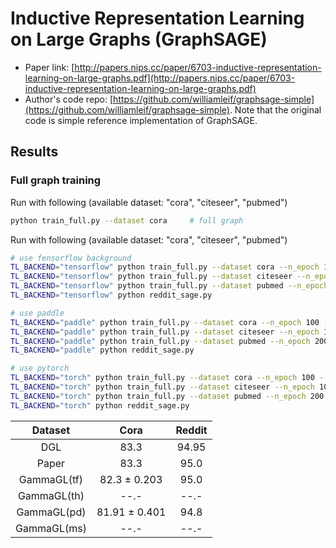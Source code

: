 Inductive Representation Learning on Large Graphs (GraphSAGE)
============

- Paper link: [http://papers.nips.cc/paper/6703-inductive-representation-learning-on-large-graphs.pdf](http://papers.nips.cc/paper/6703-inductive-representation-learning-on-large-graphs.pdf)
- Author's code repo: [https://github.com/williamleif/graphsage-simple](https://github.com/williamleif/graphsage-simple). Note that the original code is 
simple reference implementation of GraphSAGE.


Results
-------

### Full graph training

Run with following (available dataset: "cora", "citeseer", "pubmed")
```bash
python train_full.py --dataset cora     # full graph
```

Run with following (available dataset: "cora", "citeseer", "pubmed")
```bash
# use fensorflow background
TL_BACKEND="tensorflow" python train_full.py --dataset cora --n_epoch 100 --lr 0.001 --hidden_dim 512
TL_BACKEND="tensorflow" python train_full.py --dataset citeseer --n_epoch 100 --lr 0.001 --hidden_dim 512 
TL_BACKEND="tensorflow" python train_full.py --dataset pubmed --n_epoch 200 --lr 0.01 --hidden_dim 16
TL_BACKEND="tensorflow" python reddit_sage.py 
```
```bash
# use paddle
TL_BACKEND="paddle" python train_full.py --dataset cora --n_epoch 100 --lr 0.001 --hidden_dim 512
TL_BACKEND="paddle" python train_full.py --dataset citeseer --n_epoch 100 --lr 0.001 --hidden_dim 512 
TL_BACKEND="paddle" python train_full.py --dataset pubmed --n_epoch 200 --lr 0.01 --hidden_dim 16
TL_BACKEND="paddle" python reddit_sage.py 
```
```bash
# use pytorch
TL_BACKEND="torch" python train_full.py --dataset cora --n_epoch 100 --lr 0.001 --hidden_dim 512
TL_BACKEND="torch" python train_full.py --dataset citeseer --n_epoch 100 --lr 0.001 --hidden_dim 512 
TL_BACKEND="torch" python train_full.py --dataset pubmed --n_epoch 200 --lr 0.01 --hidden_dim 16
TL_BACKEND="torch" python reddit_sage.py 
```


|      Dataset      |        Cora       | Reddit |
| :---------------: |:----------------: | :----: |
|        DGL        |        83.3       | 94.95  |
|       Paper       |        83.3       | 95.0   |
|     GammaGL(tf)   |    82.3 ± 0.203   |  95.0  |
|     GammaGL(th)   | --.-              | --.-   |
|     GammaGL(pd)   |    81.91 ± 0.401  | 94.8   |
|     GammaGL(ms)   |      --.-         |  --.-  |
